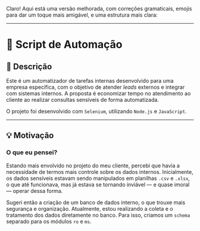 Claro! Aqui está uma versão melhorada, com correções gramaticais, emojis para dar um toque mais amigável, e uma estrutura mais clara:

---

# 🤖 Script de Automação

## 📝 Descrição

Este é um automatizador de tarefas internas desenvolvido para uma empresa específica, com o objetivo de atender *leads* externos e integrar com sistemas internos. A proposta é economizar tempo no atendimento ao cliente ao realizar consultas sensíveis de forma automatizada.

O projeto foi desenvolvido com `Selenium`, utilizando `Node.js` e `JavaScript`.

---

## 💡 Motivação

### O que eu pensei?

Estando mais envolvido no projeto do meu cliente, percebi que havia a necessidade de termos mais controle sobre os dados internos. Inicialmente, os dados sensíveis estavam sendo manipulados em planilhas `.csv` e `.xlsx`, o que até funcionava, mas já estava se tornando inviável — e quase imoral — operar dessa forma.

Sugeri então a criação de um banco de dados interno, o que trouxe mais segurança e organização. Atualmente, estou realizando a coleta e o tratamento dos dados diretamente no banco. Para isso, criamos um `schema` separado para os módulos `ro` e `ms`.
